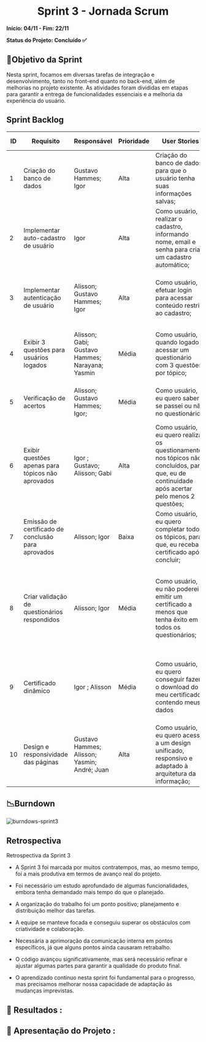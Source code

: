 <h1 align="center"> Sprint 3 - Jornada Scrum </h1>

**Início: 04/11 - Fim: 22/11**

**Status do Projeto: Concluído ✅**

<span id="objetivo">
  
## 📌Objetivo da Sprint
Nesta sprint, focamos em diversas tarefas de integração e desenvolvimento, tanto no front-end quanto no back-end, além de melhorias no projeto existente. As atividades foram divididas em etapas para garantir a entrega de funcionalidades essenciais e a melhoria da experiência do usuário.
<br>

## Sprint Backlog

| ID | Requisito          | Responsável | Prioridade | User Stories                                                 | Pontuação | Definition of Done                                           |
|----|--------------------|-------------|------------|-------------------------------------------------------------|-----------|-------------------------------------------------------------|
| 1  | Criação do banco de dados    |   Gustavo Hammes; Igor      | Alta       | Criação do banco de dados para que o usuário tenha suas informações salvas; | 13 | Criar tabelas para consumo e armazenamento dos dados do usuário |
| 2  | Implementar auto-cadastro de usuário    |  Igor       | Alta       | Como usuário, realizar o cadastro, informando nome, email e senha para criar um cadastro automático; | 5 | Criar página de cadastro com cabeçalho, campos input, botão de envio e link para login. |
| 3  | Implementar autenticação de usuário    | Alisson; Gustavo Hammes; Igor        | Alta       | Como usuário, efetuar login para acessar conteúdo restrito ao cadastro; | 5 | Criar página de login com cabeçalho, campos input, botão de envio e link para cadastro. |
| 4  | Exibir 3 questões para usuários logados    | Alisson; Gabi; Gustavo Hammes; Narayana; Yasmin        | Média       | Como usuário, quando logado acessar um questionário com 3 questões por tópico; | 5 | Criar página de questionário com navegação lateral, título, texto, opções de resposta e botão enviar. |
| 5  | Verificação de acertos    | Alisson; Gustavo Hammes; Igor;         | Média       | Como usuário, eu quero saber se passei ou não no questionário; | 5 | Criar validação de respostas através do js e do banco de dados.|
| 6  | Exibir questões apenas para tópicos não aprovados    |  Igor ; Gustavo; Alisson; Gabi       | Alta       | Como usuário, eu quero realizar os questionamentos nos tópicos não concluídos, para que, eu de continuidade após acertar pelo menos 2 questões; | 5 | Configurar lógica para exibir questões de tópicos incompletos; ajustar para acesso após 2 acertos.|
| 7  | Emissão de certificado de conclusão para aprovados    |  Alisson; Igor        | Baixa       | Como usuário, eu quero completar todos os tópicos, para que, eu receba o certificado após concluir; | 5 | Criar página de certificado com cabeçalho, imagem, botão para imprimir, e link para perfil do usuário. |
| 8  | Criar validação de questionários respondidos | Alisson; Igor        | Média       | Como usuário, eu não poderei emitir um certificado a menos que tenha êxito em todos os questionários; | 2 | Desenvolver uma validação que verifica se todos os questionários foram respondidos através do localStorage, js e banco de dados. |
| 9  | Certificado dinâmico | Igor ; Alisson        | Média       | Como usuário, eu quero conseguir fazer o download do meu certificado contendo meus dados | 2 | Criação do certificado de forma dinâmica, mostrando o nome do usuário e disponível para download em pdf. |
| 10  | Design e responsividade das páginas | Gustavo Hammes; Alisson; Yasmin; André; Juan | Alta       | Como usuário, eu quero acesso a um design unificado, responsivo e adaptado à arquitetura da informação; | 8 | Criar estilos CSS para cada página, com foco em responsividade e alinhamento à arquitetura de informação. |



## 📉Burndown

![burndows-sprint3](https://github.com/user-attachments/assets/62f36bfd-18d6-48c4-9550-564154bda56d)


## Retrospectiva

Retrospectiva da Sprint 3

* A Sprint 3 foi marcada por muitos contratempos, mas, ao mesmo tempo, foi a mais produtiva em termos de avanço real do projeto.
  
* Foi necessário um estudo aprofundado de algumas funcionalidades, embora tenha demandado mais tempo do que o planejado.
  
* A organização do trabalho foi um ponto positivo; planejamento e distribuição melhor das tarefas.
  
* A equipe se manteve focada e conseguiu superar os obstáculos com criatividade e colaboração.
  
* Necessária a aprimoração da comunicação interna em pontos específicos, já que alguns pontos ainda causaram retrabalho.
  
* O código avançou significativamente, mas será necessário refinar e ajustar algumas partes para garantir a qualidade do produto final.
  
* O aprendizado contínuo nesta sprint foi fundamental para o progresso, mas precisamos melhorar nossa capacidade de adaptação às mudanças imprevistas.
  

## 🔗 Resultados :

## 🎥 Apresentação do Projeto :

<br>
